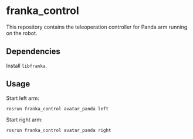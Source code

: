 # franka_control

This repository contains the teleoperation controller for Panda arm running on the robot.

## Dependencies
Install `libfranka`.

## Usage
Start left arm:
```
rosrun franka_control avatar_panda left
```

Start right arm:
```
rosrun franka_control avatar_panda right
```
